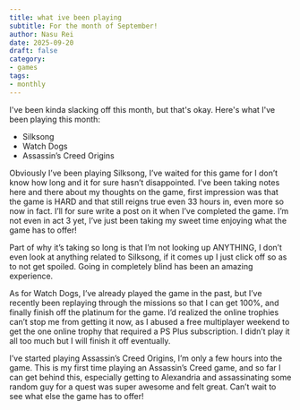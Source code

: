 ```yaml
---
title: what ive been playing 
subtitle: For the month of September!
author: Nasu Rei
date: 2025-09-20
draft: false
category:
- games
tags:
- monthly
---
```


I've been kinda slacking off this month, but that's okay. Here's what I've been playing this month:

- Silksong
- Watch Dogs
- Assassin’s Creed Origins

Obviously I’ve been playing Silksong, I’ve waited for this game for I don’t know how long and it for sure hasn’t disappointed. I’ve been taking notes here and there about my thoughts on the game, first impression was that the game is HARD and that still reigns true even 33 hours in, even more so now in fact. I’ll for sure write a post on it when I’ve completed the game. I’m not even in act 3 yet, I’ve just been taking my sweet time enjoying what the game has to offer!

Part of why it’s taking so long is that I’m not looking up ANYTHING, I don’t even look at anything related to Silksong, if it comes up I just click off so as to not get spoiled. Going in completely blind has been an amazing experience.

As for Watch Dogs, I’ve already played the game in the past, but I’ve recently been replaying through the missions so that I can get 100%, and finally finish off the platinum for the game. I’d realized the online trophies can’t stop me from getting it now, as I abused a free multiplayer weekend to get the one online trophy that required a PS Plus subscription. I didn’t play it all too much but I will finish it off eventually.

I’ve started playing Assassin’s Creed Origins, I’m only a few hours into the game. This is my first time playing an Assassin’s Creed game, and so far I can get behind this, especially getting to Alexandria and assassinating some random guy for a quest was super awesome and felt great. Can’t wait to see what else the game has to offer!
